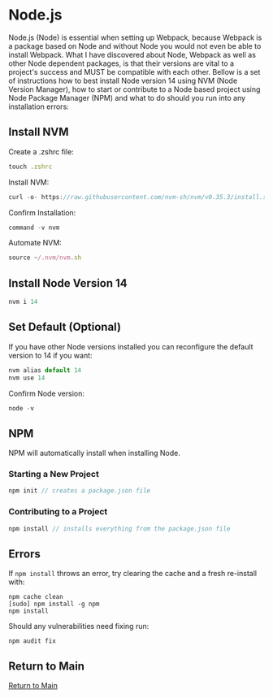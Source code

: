 # Node.js
Node.js (Node) is essential when setting up Webpack, because Webpack is a package based on Node and without Node you would not even be able to install Webpack. What I have discovered about Node, Webpack as well as other Node dependent packages, is that their versions are vital to a project's success and MUST be compatible with each other. Bellow is a set of instructions how to best install Node version 14 using NVM (Node Version Manager), how to start or contribute to a Node based project using Node Package Manager (NPM) and what to do should you run into any installation errors:

## Install NVM
Create a .zshrc file:
```js
touch .zshrc
```
Install NVM:
```js
curl -o- https://raw.githubusercontent.com/nvm-sh/nvm/v0.35.3/install.sh | bash
```
Confirm Installation:
```js
command -v nvm
```
Automate NVM:
```js
source ~/.nvm/nvm.sh
```

## Install Node Version 14
```js
nvm i 14
```

## Set Default (Optional)
If you have other Node versions installed you can reconfigure the default version to 14 if you want:
```js
nvm alias default 14
nvm use 14
```
Confirm Node version:
```js
node -v
```

## NPM
NPM will automatically install when installing Node.</br>
### Starting a New Project
```js
npm init // creates a package.json file
```

### Contributing to a Project
```js
npm install // installs everything from the package.json file
```

## Errors
If `npm install` throws an error, try clearing the cache and a fresh re-install with:
```
npm cache clean 
[sudo] npm install -g npm 
npm install
```
Should any vulnerabilities need fixing run:
```
npm audit fix
```

## Return to Main
[Return to Main](https://github.com/michihodges/webpack-basics)
